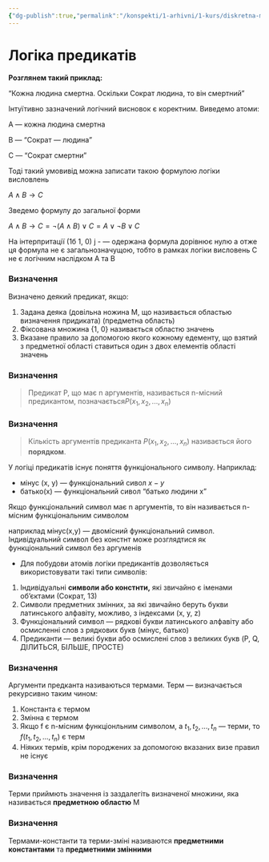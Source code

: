 ```yaml
---
{"dg-publish":true,"permalink":"/konspekti/1-arhivni/1-kurs/diskretna-matematika/logika-predikativ/"}
---
```



# Логіка предикатів
**Розглянем такий приклад:**

“Кожна людина смертна. Оскільки Сократ людина, то він смертний”

Інтуїтивно зазначений логічний висновок є коректним. Виведемо атоми:

A — кожна людина смертна

B — “Сократ — людина”

C — “Сократ смертни”

Тоді такий умовивід можна записати такою формулою логіки висловлень 

$A \wedge B \to C$

Зведемо формулу до загальної форми

$A \wedge B \to C = \lnot(A \wedge B) \vee C = A \vee \lnot B \vee C$

На інтерпритації (1б 1, 0) j - — одержана формула дорівнює нулю а отже ця формула не є загальнозначущою, тобто в рамках логіки висловень С не є логічним наслідком А та В

### Визначення

Визначено деякий предикат, якщо:

1. Задана деяка (довільна ножина М, що називається областью визначення придиката) (предметна область)
2. Фіксована множина {1, 0} називається областю значень
3. Вказане правило за допомогою якого кожному едементу, що взятий з предметної області ставиться один з двох елементів області значень

### Визначення

> Предикат Р, що має n аргументів, називається n-місний предикантом, позначається$P (x_1, x_2, ..., x_n)$
> 

### Визначення

> Кількість аргументів предиканта $P (x_1, x_2, ..., x_n)$ називається його **порядком**.
> 

У логіці предикатів існує поняття функціонального символу. Наприклад: 

- мінус (х, у) — функціональний сивол $x - y$
- батько(х) — функціональний сивол “батько людини х”

Якщо функціональний символ має n аргументів, то він називається n-місним функціональним символом

наприклад мінус(x,y) — двомісний функціональний символ. Індивідуальний символ без констнт може розглядтися як функціональний символ без аргуменів

- Для побудови атомів логіки предикантів дозволяється використовувати такі типи символів:
1. Індивідуальні **символи або констнти,** які звичайно є іменами об’єктами (Сократ, 13)
2. Символи предметних змінних, за які звичайно беруть букви латинського алфавіту, можливо, з індексами (x, y, z)
3. Функціональний символ — рядкові букви латинського алфавіту або осмисленні слов з рядкових букв (мінус, батько)
4. Предиканти — великі букви або осмислені слов з великих букв (P, Q, ДІЛИТЬСЯ, БІЛЬШЕ, ПРОСТЕ)

### Визначення

Аргументи предканта називаються термами. Терм — визначається рекурсивно таким чином:

1. Константа є термом
2. Змінна є термом
3. Якщо f є n-місним функціонльним символом, а $t_1, t_2, ..., t_n$ — терми, то $f(t_1, t_2,..., t_n)$ є терм
4. Ніяких термів, крім породжених за допомогою вказаних визе правил не існує

### Визначення

Терми приймють значення із заздалегіть визначеної множини, яка називається **предметною областю** М

### Визначення

Термами-константи та терми-зміні називаются **предметними константами** та **предметними змінними**
